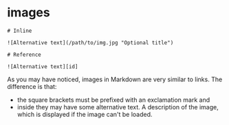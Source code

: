 # images

```text
# Inline

![Alternative text](/path/to/img.jpg "Optional title")

# Reference

![Alternative text][id]
```

As you may have noticed, images in Markdown are very similar to links. The difference is that:

* the square brackets must be prefixed with an exclamation mark and
* inside they may have some alternative text. A description of the image, which is displayed if the image can't be loaded.

